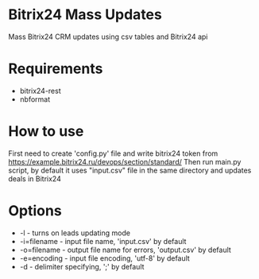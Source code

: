 # Bitrix24 Mass Updates
 Mass Bitrix24 CRM updates using csv tables and Bitrix24 api

# Requirements
- bitrix24-rest
- nbformat

# How to use
First need to create 'config.py' file and write bitrix24 token from https://example.bitrix24.ru/devops/section/standard/
Then run main.py script, by default it uses "input.csv" file in the same directory and updates deals in Bitrix24

# Options
- -l - turns on leads updating mode
- -i=filename - input file name, 'input.csv' by default
- -o=filename - output file name for errors, 'output.csv' by default
- -e=encoding - input file encoding, 'utf-8' by default
- -d - delimiter specifying, ';' by default
